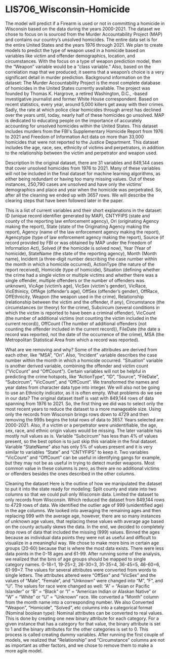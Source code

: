 # LIS706_Wisconsin-Homicide

The model will predict if a Firearm is used or not in committing a homicide in Wisconsin based on the data during the years 2000-2021. The dataset we chose to focus on is sourced from the Murder Accountability Project (MAP) and contains our country’s unsolved homicides. The entire data set is for the entire United States and the years 1976 through 2021. 
We plan to create models to predict the type of weapon used in a homicide based on variables like victim and offender demographics, location, and circumstances. With the focus on a type of weapon prediction model, then the “Weapon” variable would be a “class variable.” Also, based on the correlation map that we produced; it seems that a weapon’s choice is a very significant detail in murder prediction. 
Background information on the dataset:
The Murder Accountability Project is the most complete database of homicides in the United States currently available. The project was founded by Thomas K. Hargrove, a retired Washington, D.C., -based investigative journalist and former White House correspondent. Based on recent statistics, every year, around 5,000 killers get away with their crimes. Sadly, the rate at which police clear homicides through arrest has declined over the years until, today, nearly half of these homicides go unsolved. MAP is dedicated to educating people on the importance of accurately accounting for unsolved homicides within the United States. 
This dataset includes murders from the FBI's Supplementary Homicide Report from 1976 to 2021 and Freedom of Information Act data on more than 33,000 homicides that were not reported to the Justice Department. This dataset includes the age, race, sex, ethnicity of victims and perpetrators, in addition to the relationship between the victim and perpetrator and weapon used. 

Description 
In the original dataset, there are 31 variables and 849,144 cases that cover unsolved homicides from 1976 to 2021. Many of these variables will not be included in the final dataset for machine learning algorithms, as either being redundant or having too many missing values. Out of these instances, 250,790 cases are unsolved and have only the victims’ demographics and place and year when the homicide was perpetrated. So, after all the cleaning we ended up with 3657 rows. We will describe the clearing steps that have been followed later in the paper.

This is a list of current variables and their short explanations in the dataset:
ID (unique record identifier generated by MAP), 
CNTYFIPS (state and county of the reporting law enforcement agency), 
Ori (originating Agency making the report), 
State (state of the Originating Agency making the report), 
Agency (name of the law enforcement agency making the report), 
Agencytype (type of law enforcement agency making the report), 
Source (if record provided by FBI or was obtained by MAP under the Freedom of Information Act), 
Solved (if the homicide is solved now), 
Year (Year of homicide), 
StateName (the state of the reporting agency), 
Month (Month name),
Incident (a three-digit number describing the case number within the month in which a homicide occurred),
ActionType (the nature of the report received), 
Homicide (type of homicide), 
Situation (defining whether the crime had a single victim or multiple victims and whether there was a single offender, multiple offenders or the number of offenders was unknown), 
VicAge (victim’s age), VicSex (victim's gender), VicRace, VicEthinicy, 
OffAge (offender’s age), OffSex (offender’s gender), OffRace, OffEthnicity, 
Weapon (the weapon used in the crime), 
Relationship (relationship between the victim and the offender, if any), 
Circumstance (the circumstances (or theory) for the crime), 
Subcircum (several conditions in which the victim is reported to have been a criminal offender), VicCount (the number of additional victims (not counting the victim included in the current record)), 
OffCount (The number of additional offenders (not counting the offender included in the current record)), 
FileDate (the date a record was reported, not the date of the occurrence of the crime), 
MSA (the Metropolitan Statistical Area from which a record was reported).

What are we removing and why?
Some of the attributes are derived from each other, like “MSA”, “Ori”. Also, “Incident” variable describes the case number within the month in which a homicide occurred. “Situation” variable is another derived variable, combining the offender and victim count (“VicCount” and “OffCount”). 
Certain variables will not be helpful in predicting the crime hotspots, like “ActionType”, “ID”, “Source”, “FileDate”, “Subcircum”, “VicCount”, and “OffCount”. We transformed the names and year dates from character data type into integer. We will also not be going to use an Ethnicity indicator, as it is often empty.
What problems do we see in our data?
The original dataset itself is vast with 849,144 rows of data spanning from 1976 to 2021. So, the first thing we did was to select only the most recent years to reduce the dataset to a more manageable size. Using only the records from Wisconsin brings rows down to 4729 and then removing the 999s begins the total rows of data to 3657.  Years selected are 2000-2021.
Also, if a victim or a perpetrator were unidentifiable, the age, sex, race, and ethnic origin values would be missing. The later variable has mostly null values as is. Variable “Subcircum” has less than 4% of values present, so the best option is to just skip this variable in the final dataset. Variable “StateName” also has only 5% of values present and it is very similar to variables “State” and “CNTYFIPS” to keep it. 
Two variables “VicCount” and “OffCount” can be useful in identifying gangs for example, but they may not be as useful in trying to detect murder weapons. Most common value in these columns is zero, as there are no additional victims or offenders besides the ones described in the other columns.

Cleaning the dataset
Here is the outline of how we manipulated the dataset to put it into the state ready for modeling:
Split county and state into two columns so that we could pull only Wisconsin data. 
Limited the dataset to only records from Wisconsin. Which reduced the dataset from 849,144 rows to 4729 rows of data. 
We identified the outlier age of 999 (unidentified age) in the age columns. We looked into averaging the remaining ages and then replacing 999 with the average age, however, there are so many instances of unknown age values, that replacing these values with average age based on the county actually skews the data. In the end, we decided to completely drop rows of data that included the missing  (999) values.
Binned the ages because as individual data points they were not as useful and difficult to visualize in a meaningful way.  We chose to make more bins in certain age groups (20-60) because that is where the most data exists.  There were less data points in the 0-18 ages and 61-99.
After running some of the analysis, we realized that the bins of age groups should be mapped to single category names.  0-18=1, 19-25=2, 26-30=3, 31-35=4, 36-45=5, 46-60=6, 61-99=7.
The values for several attributes were converted from words to single letters.  The attributes altered were “OffSex” and “VicSex” and the values of “Male”, “Female”, and “Unknown” were changed into “M”, “F”, and “U”.
The values for race were changed as well: “A” = “Asian or Pacific Islander” or “B” = “Black” or “I” = “American Indian or Alaskan Native” or “W” = “White” or “U” = “Unknown” race.
We converted a “Month” column from the month name into a corresponding number.
We also Converted  “Weapon”, “Homicide”, “Solved”, etc columns into a categorical format (Nominal boolean type): Nominal attributes can be converted to real values. This is done by creating one new binary attribute for each category. For a given instance that has a category for that value, the binary attribute is set to 1 and the binary attributes for the other categories is set to 0. This process is called creating dummy variables.
After running the first couple of models, we realized that “Relationship” and “Circumstance” columns are not as important as other factors, and we chose to remove them to make a more agile model.

